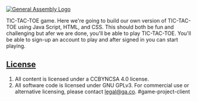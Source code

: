 [![General Assembly Logo](https://camo.githubusercontent.com/1a91b05b8f4d44b5bbfb83abac2b0996d8e26c92/687474703a2f2f692e696d6775722e636f6d2f6b6538555354712e706e67)](https://generalassemb.ly/education/web-development-immersive)

TIC-TAC-TOE game. Here we're going to build our own version of TIC-TAC-TOE using Java Script, HTML, and CSS. This should both be fun and challenging but afer we are done, you'll be able to play TIC-TAC-TOE. You'll be able to sign-up an account to play and after signed in you can start playing. 

## [License](LICENSE)

1. All content is licensed under a CC­BY­NC­SA 4.0 license.
1. All software code is licensed under GNU GPLv3. For commercial use or
    alternative licensing, please contact legal@ga.co.
#game-project-client
